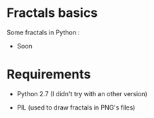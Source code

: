 # Fractals basics

Some fractals in Python :

- Soon


# Requirements

- Python 2.7 (I didn't try with an other version)

- PIL (used to draw fractals in PNG's files)
